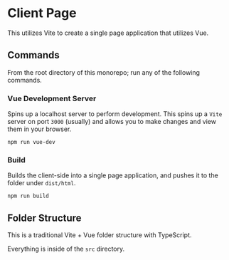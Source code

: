# Client Page

This utilizes Vite to create a single page application that utilizes Vue.

## Commands

From the root directory of this monorepo; run any of the following commands.

### Vue Development Server

Spins up a localhost server to perform development. This spins up a `Vite` server on port `3000` (usually) and allows you to make changes and view them in your browser.

```
npm run vue-dev
```

### Build

Builds the client-side into a single page application, and pushes it to the folder under `dist/html`.

```
npm run build
```

## Folder Structure

This is a traditional Vite + Vue folder structure with TypeScript.

Everything is inside of the `src` directory.